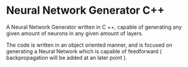 # Neural Network Generator C++
A Neural Network Generator written in C ++, capable of generating any given amount of neurons in any given amount of layers.

The code is written in an object oriented manner, and is focused on generating a Neural Network which is capable of feedforward ( backpropagation will be added at an later point ).
